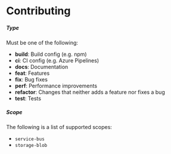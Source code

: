 # Contributing

##### Type

Must be one of the following:

- **build**: Build config (e.g. npm)
- **ci**: CI config (e.g. Azure Pipelines)
- **docs**: Documentation
- **feat**: Features
- **fix**: Bug fixes
- **perf**: Performance improvements
- **refactor**: Changes that neither adds a feature nor fixes a bug
- **test**: Tests

##### Scope

The following is a list of supported scopes:

- `service-bus`
- `storage-blob`
